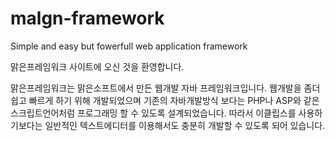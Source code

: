 malgn-framework
===============

Simple and easy but fowerfull web application framework

맑은프레임워크 사이트에 오신 것을 환영합니다.

맑은프레임워크는 맑은소프트에서 만든 웹개발 자바 프레임워크입니다. 웹개발을 좀더 쉽고 빠르게 하기 위해 개발되었으며 기존의 자바개발방식 보다는 PHP나 ASP와 같은 스크립트언어처럼 프로그래밍 할 수 있도록 설계되었습니다. 따라서 이클립스를 사용하기보다는 일반적인 텍스트에디터를 이용해서도 충분히 개발할 수 있도록 되어 있습니다.
